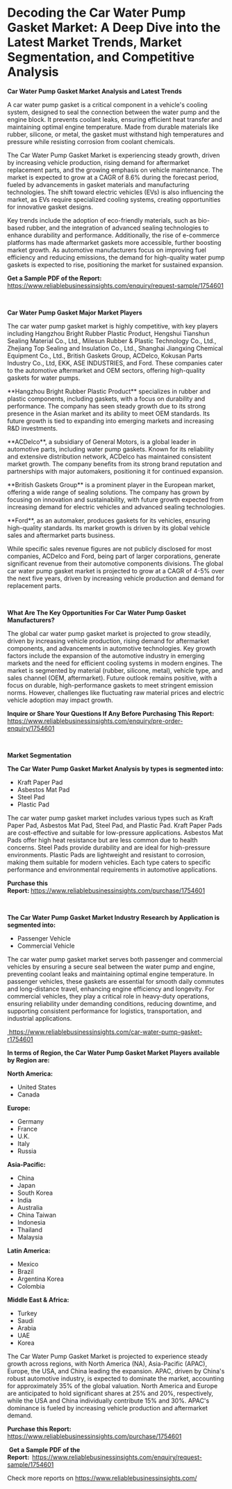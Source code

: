 <p><h1>Decoding the Car Water Pump Gasket Market: A Deep Dive into the Latest Market Trends, Market Segmentation, and Competitive Analysis</h1></p><p><strong>Car Water Pump Gasket Market Analysis and Latest Trends</strong></p>
<p><p>A car water pump gasket is a critical component in a vehicle's cooling system, designed to seal the connection between the water pump and the engine block. It prevents coolant leaks, ensuring efficient heat transfer and maintaining optimal engine temperature. Made from durable materials like rubber, silicone, or metal, the gasket must withstand high temperatures and pressure while resisting corrosion from coolant chemicals.</p><p>The Car Water Pump Gasket Market is experiencing steady growth, driven by increasing vehicle production, rising demand for aftermarket replacement parts, and the growing emphasis on vehicle maintenance. The market is expected to grow at a CAGR of 8.6% during the forecast period, fueled by advancements in gasket materials and manufacturing technologies. The shift toward electric vehicles (EVs) is also influencing the market, as EVs require specialized cooling systems, creating opportunities for innovative gasket designs.</p><p>Key trends include the adoption of eco-friendly materials, such as bio-based rubber, and the integration of advanced sealing technologies to enhance durability and performance. Additionally, the rise of e-commerce platforms has made aftermarket gaskets more accessible, further boosting market growth. As automotive manufacturers focus on improving fuel efficiency and reducing emissions, the demand for high-quality water pump gaskets is expected to rise, positioning the market for sustained expansion.</p></p>
<p><strong>Get a Sample PDF of the Report:&nbsp;</strong> <a href="https://www.reliablebusinessinsights.com/enquiry/request-sample/1754601?utm_campaign=1106&utm_medium=2&utm_source=Github&utm_content=ia&utm_term=22012025&utm_id=car-water-pump-gasket">https://www.reliablebusinessinsights.com/enquiry/request-sample/1754601</a></p>
<p>&nbsp;</p>
<p><strong>Car Water Pump Gasket Major Market Players</strong></p>
<p><p>The car water pump gasket market is highly competitive, with key players including Hangzhou Bright Rubber Plastic Product, Hengshui Tianshun Sealing Material Co., Ltd., Milesun Rubber & Plastic Technology Co., Ltd., Zhejiang Top Sealing and Insulation Co., Ltd., Shanghai Jiangxing Chemical Equipment Co., Ltd., British Gaskets Group, ACDelco, Kokusan Parts Industry Co., Ltd, EKK, ASE INDUSTRIES, and Ford. These companies cater to the automotive aftermarket and OEM sectors, offering high-quality gaskets for water pumps.</p><p>**Hangzhou Bright Rubber Plastic Product** specializes in rubber and plastic components, including gaskets, with a focus on durability and performance. The company has seen steady growth due to its strong presence in the Asian market and its ability to meet OEM standards. Its future growth is tied to expanding into emerging markets and increasing R&D investments.</p><p>**ACDelco**, a subsidiary of General Motors, is a global leader in automotive parts, including water pump gaskets. Known for its reliability and extensive distribution network, ACDelco has maintained consistent market growth. The company benefits from its strong brand reputation and partnerships with major automakers, positioning it for continued expansion.</p><p>**British Gaskets Group** is a prominent player in the European market, offering a wide range of sealing solutions. The company has grown by focusing on innovation and sustainability, with future growth expected from increasing demand for electric vehicles and advanced sealing technologies.</p><p>**Ford**, as an automaker, produces gaskets for its vehicles, ensuring high-quality standards. Its market growth is driven by its global vehicle sales and aftermarket parts business.</p><p>While specific sales revenue figures are not publicly disclosed for most companies, ACDelco and Ford, being part of larger corporations, generate significant revenue from their automotive components divisions. The global car water pump gasket market is projected to grow at a CAGR of 4-5% over the next five years, driven by increasing vehicle production and demand for replacement parts.</p></p>
<p>&nbsp;</p>
<p><strong>What Are The Key Opportunities For Car Water Pump Gasket Manufacturers?</strong></p>
<p><p>The global car water pump gasket market is projected to grow steadily, driven by increasing vehicle production, rising demand for aftermarket components, and advancements in automotive technologies. Key growth factors include the expansion of the automotive industry in emerging markets and the need for efficient cooling systems in modern engines. The market is segmented by material (rubber, silicone, metal), vehicle type, and sales channel (OEM, aftermarket). Future outlook remains positive, with a focus on durable, high-performance gaskets to meet stringent emission norms. However, challenges like fluctuating raw material prices and electric vehicle adoption may impact growth.</p></p>
<p><strong>Inquire or Share Your Questions If Any Before Purchasing This Report:</strong> <a href="https://www.reliablebusinessinsights.com/enquiry/pre-order-enquiry/1754601?utm_campaign=1106&utm_medium=2&utm_source=Github&utm_content=ia&utm_term=22012025&utm_id=car-water-pump-gasket">https://www.reliablebusinessinsights.com/enquiry/pre-order-enquiry/1754601</a></p>
<p>&nbsp;</p>
<p><strong>Market Segmentation</strong></p>
<p><strong>The Car Water Pump Gasket Market Analysis by types is segmented into:</strong></p>
<p><ul><li>Kraft Paper Pad</li><li>Asbestos Mat Pad</li><li>Steel Pad</li><li>Plastic Pad</li></ul></p>
<p><p>The car water pump gasket market includes various types such as Kraft Paper Pad, Asbestos Mat Pad, Steel Pad, and Plastic Pad. Kraft Paper Pads are cost-effective and suitable for low-pressure applications. Asbestos Mat Pads offer high heat resistance but are less common due to health concerns. Steel Pads provide durability and are ideal for high-pressure environments. Plastic Pads are lightweight and resistant to corrosion, making them suitable for modern vehicles. Each type caters to specific performance and environmental requirements in automotive applications.</p></p>
<p><strong>Purchase this Report:&nbsp;</strong><a href="https://www.reliablebusinessinsights.com/purchase/1754601?utm_campaign=1106&utm_medium=2&utm_source=Github&utm_content=ia&utm_term=22012025&utm_id=car-water-pump-gasket">https://www.reliablebusinessinsights.com/purchase/1754601</a></p>
<p>&nbsp;</p>
<p><strong>The Car Water Pump Gasket Market Industry Research by Application is segmented into:</strong></p>
<p><ul><li>Passenger Vehicle</li><li>Commercial Vehicle</li></ul></p>
<p><p>The car water pump gasket market serves both passenger and commercial vehicles by ensuring a secure seal between the water pump and engine, preventing coolant leaks and maintaining optimal engine temperature. In passenger vehicles, these gaskets are essential for smooth daily commutes and long-distance travel, enhancing engine efficiency and longevity. For commercial vehicles, they play a critical role in heavy-duty operations, ensuring reliability under demanding conditions, reducing downtime, and supporting consistent performance for logistics, transportation, and industrial applications.</p></p>
<p><a href="https://www.reliablebusinessinsights.com/car-water-pump-gasket-r1754601?utm_campaign=1106&utm_medium=2&utm_source=Github&utm_content=ia&utm_term=22012025&utm_id=car-water-pump-gasket">&nbsp;https://www.reliablebusinessinsights.com/car-water-pump-gasket-r1754601</a></p>
<p><strong>In terms of Region, the Car Water Pump Gasket Market Players available by Region are:</strong></p>
<p>
    <p> <strong> North America: </strong>
        <ul>
            <li>United States</li>
            <li>Canada</li>
        </ul>
        </p> 
    <p> <strong> Europe: </strong>
        <ul>
            <li>Germany</li>
            <li>France</li>
            <li>U.K.</li>
            <li>Italy</li>
            <li>Russia</li>
        </ul>
        </p> 
    <p> <strong> Asia-Pacific: </strong>
        <ul>
            <li>China</li>
            <li>Japan</li>
            <li>South Korea</li>
            <li>India</li>
            <li>Australia</li>
            <li>China Taiwan</li>
            <li>Indonesia</li>
            <li>Thailand</li>
            <li>Malaysia</li>
        </ul>
        </p> 
    <p> <strong> Latin America: </strong>
        <ul>
            <li>Mexico</li>
            <li>Brazil</li>
            <li>Argentina Korea</li>
            <li>Colombia</li>
        </ul>
        </p> 
    <p> <strong> Middle East & Africa: </strong>
        <ul>
            <li>Turkey</li>
            <li>Saudi</li>
            <li>Arabia</li>
            <li>UAE</li>
            <li>Korea</li>
        </ul>
    </p>
    </p>
<p><p>The Car Water Pump Gasket Market is projected to experience steady growth across regions, with North America (NA), Asia-Pacific (APAC), Europe, the USA, and China leading the expansion. APAC, driven by China's robust automotive industry, is expected to dominate the market, accounting for approximately 35% of the global valuation. North America and Europe are anticipated to hold significant shares at 25% and 20%, respectively, while the USA and China individually contribute 15% and 30%. APAC's dominance is fueled by increasing vehicle production and aftermarket demand.</p></p>
<p><strong>Purchase this Report: </strong><a href="https://www.reliablebusinessinsights.com/purchase/1754601?utm_campaign=1106&utm_medium=2&utm_source=Github&utm_content=ia&utm_term=22012025&utm_id=car-water-pump-gasket">https://www.reliablebusinessinsights.com/purchase/1754601</a></p>
<p>&nbsp;<strong>Get a Sample PDF of the Report:&nbsp;&nbsp;</strong><a href="https://www.reliablebusinessinsights.com/enquiry/request-sample/1754601?utm_campaign=1106&utm_medium=2&utm_source=Github&utm_content=ia&utm_term=22012025&utm_id=car-water-pump-gasket">https://www.reliablebusinessinsights.com/enquiry/request-sample/1754601</a></p>
<p><strong></strong></p>
<p>Check more reports on <a href="https://www.reliablebusinessinsights.com/?utm_campaign=1106&utm_medium=2&utm_source=Github&utm_content=ia&utm_term=22012025&utm_id=car-water-pump-gasket">https://www.reliablebusinessinsights.com/</a></p>